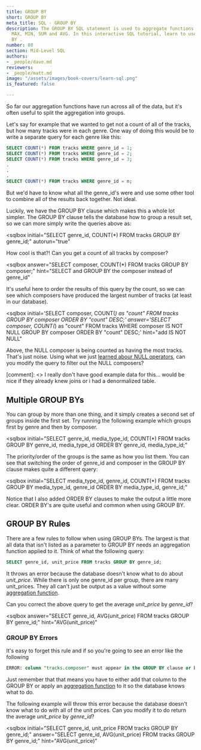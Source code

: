 ```yaml
---
title: GROUP BY
short: GROUP BY
meta_title: SQL - GROUP BY
description: The GROUP BY SQL statement is used to aggregate functions like COUNT,
  MAX, MIN, SUM and AVG. In this interactive SQL tutorial, learn to use the GROUP
  BY .
number: 80
section: Mid-Level SQL
authors:
- _people/dave.md
reviewers:
- _people/matt.md
image: "/assets/images/book-covers/learn-sql.png"
is_featured: false

---
```

So far our aggregation functions have run across all of the data, but it's often useful to split the aggregation into groups.

Let's say for example that we wanted to get not a count of all of the tracks, but how many tracks were in each genre.  One way of doing this would be to write a separate query for each genre like this:

```sql
SELECT COUNT(*) FROM tracks WHERE genre_id = 1;
SELECT COUNT(*) FROM tracks WHERE genre_id = 2;
SELECT COUNT(*) FROM tracks WHERE genre_id = 3;
.
.
.
SELECT COUNT(*) FROM tracks WHERE genre_id = n;
```

But we'd have to know what all the genre_id's were and use some other tool to combine all of the results back together.  Not ideal.

Luckily, we have the GROUP BY clause which makes this a whole lot simpler.  The GROUP BY clause tells the database how to group a result set, so we can more simply write the queries above as:

<sqlbox
  initial="SELECT genre_id, COUNT(*) FROM tracks GROUP BY genre_id;"
  autorun="true"
  ></sqlbox>

How cool is that?!  Can you get a count of all tracks by composer?

<sqlbox
  answer="SELECT composer, COUNT(*) FROM tracks GROUP BY composer;"
  hint="SELECT and GROUP BY the composer instead of genre_id"
  ></sqlbox>

It's useful here to order the results of this query by the count, so we can see which composers have produced the largest number of tracks (at least in our database).

<sqlbox
  initial='SELECT composer, COUNT(*) as "count" FROM tracks GROUP BY composer ORDER BY "count" DESC;'
  answer='SELECT composer, COUNT(*) as "count" FROM tracks WHERE composer IS NOT NULL GROUP BY composer ORDER BY "count" DESC;'
  hint="add IS NOT NULL"
  ></sqlbox>

  Above, the NULL composer is being counted as having the most tracks. That's just noise. Using what we just [learned abour NULL operators](/learn-sql/operators/), can you modify the query to filter out the NULL composers?

[comment]: <> I really don't have good example data for this... would be nice if they already knew joins or i had a denormalized table.

## Multiple GROUP BYs

You can group by more than one thing, and it simply creates a second set of groups inside the first set.  Try running the following example which groups first by genre and then by composer.  

<sqlbox
  initial="SELECT genre_id, media_type_id, COUNT(*) FROM tracks GROUP BY genre_id, media_type_id ORDER BY genre_id, media_type_id;"
></sqlbox>

The priority/order of the groups is the same as how you list them.  You can see that switching the order of genre_id and composer in the GROUP BY clause makes quite a different query:

<sqlbox
  initial="SELECT media_type_id, genre_id, COUNT(*) FROM tracks GROUP BY media_type_id, genre_id ORDER BY  media_type_id, genre_id;"
></sqlbox>

Notice that I also added ORDER BY clauses to make the output a little more clear.  ORDER BY's are quite useful and common when using GROUP BY.

## GROUP BY Rules

There are a few rules to follow when using GROUP BYs.  The largest is that all data that isn't listed as a parameter to GROUP BY needs an aggregation function applied to it.  Think of what the following query:

```sql
SELECT genre_id, unit_price FROM tracks GROUP BY genre_id;
```

It throws an error because the database doesn't know what to do about *unit_price*.  While there is only one genre_id per group, there are many unit_prices.  They all can't just be output as a value without some [aggregation function](/learn-sql/aggregate/).

Can you correct the above query to get the average *unit_price* by *genre_id*?

<sqlbox
  answer="SELECT genre_id, AVG(unit_price) FROM tracks GROUP BY genre_id;"
  hint="AVG(unit_price)"
></sqlbox>

### GROUP BY Errors

It's easy to forget this rule and if so you're going to see an error like the following

```sql
ERROR: column "tracks.composer" must appear in the GROUP BY clause or be used in an aggregate function LINE 1: SELECT genre_id, composer FROM tracks GROUP BY genre_id;
```

Just remember that that means you have to either add that column to the GROUP BY or apply an [aggregation function](/learn-sql/aggregate/) to it so the database knows what to do.

The following example will throw this error because the database doesn't know what to do with all of the unit prices.  Can you modify it to do return the average *unit_price* by *genre_id*?

<sqlbox
  initial="SELECT genre_id, unit_price FROM tracks GROUP BY genre_id;"
  answer="SELECT genre_id, AVG(unit_price) FROM tracks GROUP BY genre_id;"
  hint="AVG(unit_price)"
  ></sqlbox>